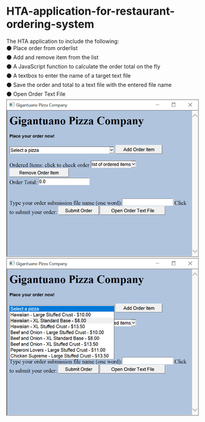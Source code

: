 # HTA-application-for-restaurant-ordering-system
The HTA application to include the following:  
⚫ Place order from orderlist  
⚫ Add and remove item from the list  
⚫ A JavaScript function to calculate the order total on the fly  
⚫ A textbox to enter the name of a target text file  
⚫ Save the order and total to a text file with the entered file name  
⚫ Open Order Text File
![svg](https://github.com/qiangnz/HTA-application-for-restaurant-ordering-system/blob/master/Screenshot01.png)
![svg](https://github.com/qiangnz/HTA-application-for-restaurant-ordering-system/blob/master/Screenshot02.png)
